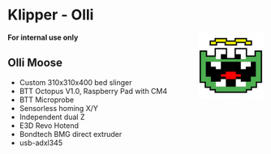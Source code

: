 # Klipper - Olli

<img align="right" width=128 src=".theme/sidebar-logo.svg" />

__For internal use only__

## Olli Moose

- Custom 310x310x400 bed slinger
- BTT Octopus V1.0, Raspberry Pad with CM4
- BTT Microprobe
- Sensorless homing X/Y
- Independent dual Z
- E3D Revo Hotend
- Bondtech BMG direct extruder
- usb-adxl345
